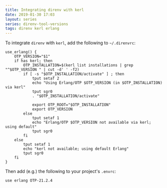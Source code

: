 ```yaml
---
title: Integrating direnv with kerl
date: 2019-01-30 17:03
layout: series
series: direnv-tool-versions
tags: direnv kerl erlang
---
```


To integrate `direnv` with `kerl`, add the following to `~/.direnvrc`:

```
use_erlang() {
    OTP_VERSION="$1"
    if has kerl; then
        OTP_INSTALLATION=$(kerl list installations | grep "^$OTP_VERSION " | cut -d' ' -f2)
        if [ -s "$OTP_INSTALLATION/activate" ] ; then
            tput setaf 2
            echo "Using Erlang/OTP $OTP_VERSION (in $OTP_INSTALLATION) via kerl"
            tput sgr0
            . "$OTP_INSTALLATION/activate"

            export OTP_ROOT="$OTP_INSTALLATION"
            export OTP_VERSION
        else
            tput setaf 1
            echo "Erlang/OTP $OTP_VERSION not available via kerl; using default"
            tput sgr0
        fi
    else
        tput setaf 1
        echo "kerl not available; using default Erlang"
        tput sgr0
    fi
}
```

Then add (e.g.) the following to your project's `.envrc`:

    use erlang OTP-21.2.4

